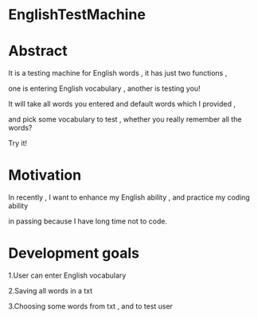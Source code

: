 EnglishTestMachine
==================
Abstract
========
It is a testing machine for English words , it has just two functions ,

one is entering English vocabulary , another is testing you!


It will take all words you entered and default words which I provided , 

and pick some vocabulary to test , whether you really remember all the words?

Try it!


Motivation
==========
In recently , I want to enhance my English ability , and practice my coding ability 

in passing because I have long time not to code.


Development goals
============
1.User can enter English vocabulary

2.Saving all words in a txt

3.Choosing some words from txt , and to test user
